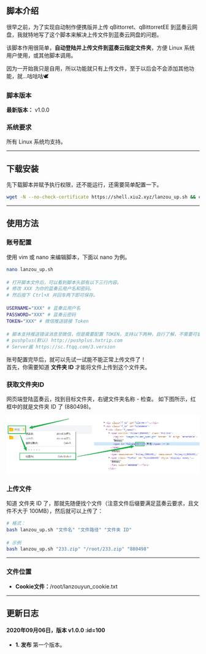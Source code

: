 ## 脚本介绍

很早之前，为了实现自动制作便携版并上传 qBittorret、qBittorretEE 到蓝奏云网盘，我就特地写了这个脚本来解决上传文件到蓝奏云网盘的问题。  

该脚本作用很简单，**自动登陆并上传文件到蓝奏云指定文件夹**，方便 Linux 系统用户使用，或其他脚本调用。  

因为一开始我只是自用，所以功能就只有上传文件，至于以后会不会添加其他功能，就...咕咕咕🕊

### 脚本版本

**最新版本：** v1.0.0

### 系统要求

所有 Linux 系统均支持。

****

## 下载安装

先下载脚本并赋予执行权限，还不能运行，还需要简单配置一下。

``` bash
wget -N --no-check-certificate https://shell.xiu2.xyz/lanzou_up.sh && chmod +x lanzou_up.sh
```

****

## 使用方法

### 账号配置

使用 vim 或 nano 来编辑脚本，下面以 nano 为例。  
``` bash
nano lanzou_up.sh

# 打开脚本文件后，可以看到脚本头部有以下三行内容。
# 修改 XXX 为你的蓝奏云用户名和密码。
# 然后按下 Ctrl+X 并回车两下即可保存。

USERNAME="XXX" # 蓝奏云用户名
PASSWORD="XXX" # 蓝奏云密码
TOKEN="XXX" # 微信推送链接 Token

# 脚本支持推送错误消息至微信，但是需要配置 TOKEN，支持以下两种，自行了解，不需要可留空或保留 XXX。
# pushplus(默认) http://pushplus.hxtrip.com
# Server酱 https://sc.ftqq.com/3.version
```

账号配置完毕后，就可以先试一试能不能正常上传文件了！  
首先，你需要知道 **文件夹 ID** 才能将文件上传到这个文件夹。  

### 获取文件夹ID

网页端登陆蓝奏云，找到目标文件夹，右键文件夹名称 - 检查。
如下图所示，红框中的就是文件夹 ID 了 (880498)。  

![蓝奏云获取文件夹ID](../img/lanzou_up-01.png)

### 上传文件

知道 文件夹 ID 了，那就先随便找个文件（注意文件后缀要满足蓝奏云要求，且文件不大于 100MB），然后就可以上传了：  

``` bash
# 格式：
bash lanzou_up.sh "文件名" "文件路径" "文件夹 ID"

# 示例
bash lanzou_up.sh "233.zip" "/root/233.zip" "880498"
```

****

### 文件位置
 - **Cookie文件：**/root/lanzouyun_cookie.txt  

****

## 更新日志
 
#### 2020年09月06日，版本 v1.0.0 :id=100
 - **1. 发布** 第一个版本。
